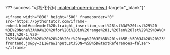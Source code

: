 ??? success "可视化代码 [:material-open-in-new:](https://pythontutor.com/iframe-embed.html#code=def%20straight_insertion_sort%28lst%3A%20list%29%20-%3E%20None%3A%0A%20%20for%20i%20in%20range%281,%20len%28lst%29%29%3A%0A%20%20%20%20tmp%20%3D%20lst%5Bi%5D%20%20%23%20%E5%8F%96%E5%87%BA%E4%B8%8D%E7%A1%AE%E5%AE%9A%E4%BD%8D%E7%BD%AE%E7%9A%84%E5%85%83%E7%B4%A0%0A%20%20%20%20for%20j%20in%20range%28i%20-%201,%20-1,%20-1%29%3A%0A%20%20%20%20%20%20if%20tmp%20%3E%3D%20lst%5Bj%5D%3A%20%20%23%20%E5%88%B0%E8%AF%A5%E6%8F%92%E5%85%A5%E7%9A%84%E4%BD%8D%E7%BD%AE%E4%BA%86%0A%20%20%20%20%20%20%20%20lst%5Bj%20%2B%201%5D%20%3D%20tmp%20%20%23%20%E6%8F%92%E5%85%A5%0A%20%20%20%20%20%20%20%20break%0A%20%20%20%20%20%20lst%5Bj%20%2B%201%5D%20%3D%20lst%5Bj%5D%20%20%23%20%E5%8F%B3%E7%A7%BB%0A%20%20%20%20else%3A%20%20%23%20%E6%AD%A4%E5%A4%84%E5%AE%B9%E6%98%93%E5%BF%98%E8%AE%B0%EF%BC%8C%E9%81%8D%E5%8E%86%E5%AE%8C%E4%BA%86%E8%A1%A8%E7%A4%BA%20tmp%20%E6%98%AF%E6%9C%80%E5%B0%8F%E7%9A%84%EF%BC%8C%E8%99%BD%E7%84%B6%E4%BD%86%E6%98%AF%EF%BC%8C%E5%AE%83%E8%BF%98%E6%B2%A1%E6%9C%89%E6%8F%92%E5%85%A5%E5%95%8A%EF%BC%81%0A%20%20%20%20%20%20lst%5B0%5D%20%3D%20tmp%20%20%23%20%E7%89%B9%E6%AE%8A%E6%83%85%E5%86%B5%E7%9A%84%E6%8F%92%E5%85%A5%0A%0Aif%20__name__%20%3D%3D%20%22__main__%22%3A%0A%20%20lst%20%3D%20%5B6,%2028,%2013,%2072,%2085,%2039,%2041,%206,%2020%5D%0A%20%20straight_insertion_sort%28lst%29%0A%20%20print%28*lst%29&codeDivHeight=400&codeDivWidth=350&cumulative=true&curInstr=0&heapPrimitives=true&origin=opt-frontend.js&py=311&rawInputLstJSON=%5B%5D&textReferences=false){:target="\_blank"}"

    <iframe width="800" height="500" frameborder="0" src="https://pythontutor.com/iframe-embed.html#code=def%20straight_insertion_sort%28lst%3A%20list%29%20-%3E%20None%3A%0A%20%20for%20i%20in%20range%281,%20len%28lst%29%29%3A%0A%20%20%20%20tmp%20%3D%20lst%5Bi%5D%20%20%23%20%E5%8F%96%E5%87%BA%E4%B8%8D%E7%A1%AE%E5%AE%9A%E4%BD%8D%E7%BD%AE%E7%9A%84%E5%85%83%E7%B4%A0%0A%20%20%20%20for%20j%20in%20range%28i%20-%201,%20-1,%20-1%29%3A%0A%20%20%20%20%20%20if%20tmp%20%3E%3D%20lst%5Bj%5D%3A%20%20%23%20%E5%88%B0%E8%AF%A5%E6%8F%92%E5%85%A5%E7%9A%84%E4%BD%8D%E7%BD%AE%E4%BA%86%0A%20%20%20%20%20%20%20%20lst%5Bj%20%2B%201%5D%20%3D%20tmp%20%20%23%20%E6%8F%92%E5%85%A5%0A%20%20%20%20%20%20%20%20break%0A%20%20%20%20%20%20lst%5Bj%20%2B%201%5D%20%3D%20lst%5Bj%5D%20%20%23%20%E5%8F%B3%E7%A7%BB%0A%20%20%20%20else%3A%20%20%23%20%E6%AD%A4%E5%A4%84%E5%AE%B9%E6%98%93%E5%BF%98%E8%AE%B0%EF%BC%8C%E9%81%8D%E5%8E%86%E5%AE%8C%E4%BA%86%E8%A1%A8%E7%A4%BA%20tmp%20%E6%98%AF%E6%9C%80%E5%B0%8F%E7%9A%84%EF%BC%8C%E8%99%BD%E7%84%B6%E4%BD%86%E6%98%AF%EF%BC%8C%E5%AE%83%E8%BF%98%E6%B2%A1%E6%9C%89%E6%8F%92%E5%85%A5%E5%95%8A%EF%BC%81%0A%20%20%20%20%20%20lst%5B0%5D%20%3D%20tmp%20%20%23%20%E7%89%B9%E6%AE%8A%E6%83%85%E5%86%B5%E7%9A%84%E6%8F%92%E5%85%A5%0A%0Aif%20__name__%20%3D%3D%20%22__main__%22%3A%0A%20%20lst%20%3D%20%5B6,%2028,%2013,%2072,%2085,%2039,%2041,%206,%2020%5D%0A%20%20straight_insertion_sort%28lst%29%0A%20%20print%28*lst%29&codeDivHeight=400&codeDivWidth=350&cumulative=true&curInstr=0&heapPrimitives=true&origin=opt-frontend.js&py=311&rawInputLstJSON=%5B%5D&textReferences=false"> </iframe>
